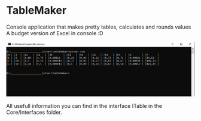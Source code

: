 # TableMaker
Console application that makes pretty tables, calculates and rounds values
A budget version of Excel in console :D

<img src="Picture.png" />

All usefull information you can find in the interface ITable in the Core/Interfaces folder.
